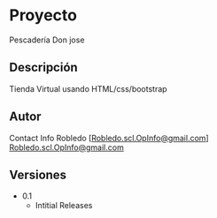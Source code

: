 # Proyecto
Pescadería Don jose
## Descripción
Tienda Virtual usando HTML/css/bootstrap
## Autor
Contact Info
Robledo
[Robledo.scl.OpInfo@gmail.com] Robledo.scl.OpInfo@gmail.com
## Versiones
* 0.1
    * Intitial Releases
